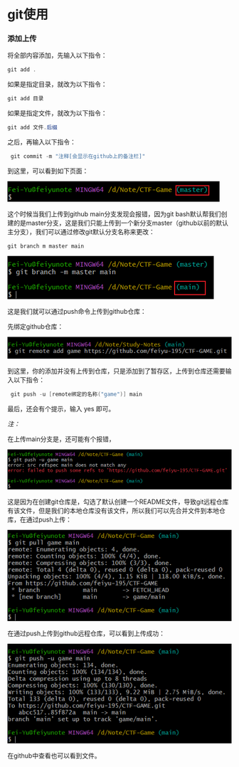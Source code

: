 # git使用

### 添加上传

将全部内容添加，先输入以下指令：

```powershell
git add .
```

如果是指定目录，就改为以下指令：

```powershell
git add 目录
```

如果是指定文件，就改为以下指令：

```powershell
git add 文件.后缀
```

之后，再输入以下指令：

```powershell
 git commit -m "注释[会显示在github上的备注栏]"
```

到这里，可以看到如下页面：

![image-20240220205802414](./img/README/image-20240220205802414.png)

这个时候当我们上传到github main分支发现会报错，因为git bash默认帮我们创建的是master分支，这是我们只能上传到一个新分支master（github以前的默认主分支），我们可以通过修改git默认分支名称来更改：

```powershell
git branch m master main
```

![image-20240220210114543](./img/README/image-20240220210114543.png)

这是我们就可以通过push命令上传到github仓库：

先绑定github仓库：

![image-20240220210514452](./img/README/image-20240220210514452.png)

到这里，你的添加并没有上传到仓库，只是添加到了暂存区，上传到仓库还需要输入以下指令：

```powershell
 git push -u [remote绑定的名称("game")] main
```

最后，还会有个提示，输入 yes 即可。





*注：*

在上传main分支是，还可能有个报错，

![image-20240220210822749](./img/README/image-20240220210822749.png)

这是因为在创建git仓库是，勾选了默认创建一个README文件，导致git远程仓库有该文件，但是我们的本地仓库没有该文件，所以我们可以先合并文件到本地仓库，在通过push上传：

![image-20240220211117147](./img/README/image-20240220211117147.png)

在通过push上传到github远程仓库，可以看到上传成功：

![image-20240220211351537](./img/README/image-20240220211351537.png)

在github中查看也可以看到文件。